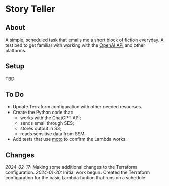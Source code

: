 # Story Teller

## About

A simple, scheduled task that emails me a short block of fiction everyday.
A test bed to get familiar with working with the [OpenAI API](https://openai.com/blog/openai-api) and other platforms.

## Setup

TBD

## To Do

* Update Terraform configuration with other needed resourses.
* Create the Python code that:
  * works with the ChatGPT API;
  * sends email through SES;
  * stores output in S3;
  * reads sensitive data from SSM.
* Add tests that use [moto](https://docs.getmoto.org/en/latest/docs/services/lambda.html) to confirm the Lambda works.

## Changes

*2024-02-17:* Making some additional changes to the Terraform configuration.
*2024-01-20:* Initial work begun. Created the Terraform configuration for the basic Lambda funtion that runs on a schedule.
